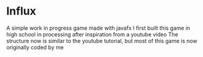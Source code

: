 # Influx
A simple work in progress game made with javafx
I first built this game in high school in processing after inspiration from a youtube video
The structure now is similar to the youtube tutorial, but most of this game is now originally coded by me
